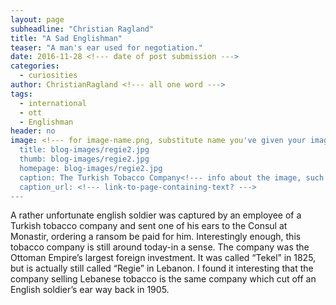 ```yaml
---
layout: page
subheadline: "Christian Ragland"
title: "A Sad Englishman"
teaser: "A man's ear used for negotiation."
date: 2016-11-28 <!--- date of post submission --->
categories:
  - curiosities
author: ChristianRagland <!--- all one word --->
tags:
  - international
  - ott
  - Englishman
header: no
image: <!--- for image-name.png, substitute name you've given your image file --->
  title: blog-images/regie2.jpg
  thumb: blog-images/regie2.jpg
  homepage: blog-images/regie2.jpg
  caption: The Turkish Tobacco Company<!--- info about the image, such as date of issue --->
  caption_url: <!--- link-to-page-containing-text? --->
---
```

A rather unfortunate english soldier was captured by an employee of a Turkish tobacco company and sent one of his ears to the Consul at Monastir, ordering a ransom be paid for him.  Interestingly enough, this tobacco company is still around today-in a sense.  The company was the Ottoman Empire’s largest foreign investment.  It was called “Tekel” in 1825, but is actually still called “Regie” in Lebanon.  I found it interesting that the company selling Lebanese tobacco is the same company which cut off an English soldier’s ear way back in 1905.
